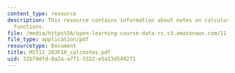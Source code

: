 ```yaml
---
content_type: resource
description: This resource contains information about notes on calculus and utility
  functions.
file: /media/https%3A/open-learning-course-data-rc.s3.amazonaws.com/11-203-microeconomics-fall-2010/32b79dfd8a2aa7f13322e5a13d549271_MIT11_203F10_calcnotes.pdf
file_type: application/pdf
resourcetype: Document
title: MIT11_203F10_calcnotes.pdf
uid: 32b79dfd-8a2a-a7f1-3322-e5a13d549271
---
```

